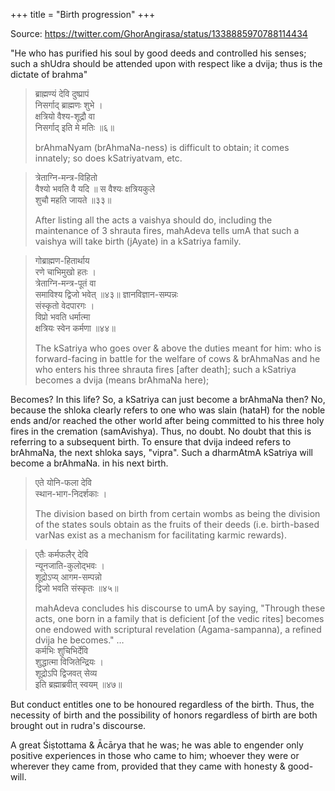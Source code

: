 +++
title = "Birth progression"
+++

Source: https://twitter.com/GhorAngirasa/status/1338885970788114434

 "He who has purified his soul by good deeds and controlled his senses; such a shUdra should be attended upon with respect like a dvija; thus is the dictate of brahma"

> ब्राह्मण्यं देवि दुष्प्रापं  
> निसर्गाद् ब्राह्मणः शुभे ।  
क्षत्रियो वैश्य-शूद्रौ वा  
> निसर्गाद् इति मे मतिः ॥६॥
>
> brAhmaNyam (brAhmaNa-ness) is difficult to obtain; it comes innately; so does kSatriyatvam, etc.

> त्रेताग्नि-मन्त्र-विहितो  
> वैश्यो भवति वै यदि ॥
स वैश्यः क्षत्रियकुले  
> शुचौ महति जायते ॥३३॥
>
> After listing all the acts a vaishya should do, including the maintenance of 3 shrauta fires, mahAdeva tells umA that such a vaishya will take birth (jAyate) in a kSatriya family.

> गोब्राह्मण-हितार्थाय  
> रणे चाभिमुखो हतः ।  
> त्रेताग्नि-मन्त्र-पूतं वा  
> समाविश्य द्विजो भवेत् ॥४३॥ 
> ज्ञानविज्ञान-सम्पन्नः  
> संस्कृतो वेदपारगः ।  
> विप्रो भवति धर्मात्मा  
> क्षत्रियः स्वेन कर्मणा ॥४४॥ 
> 
> The kSatriya who goes over & above the duties meant for him: who is forward-facing in battle for the welfare of cows & brAhmaNas and he who enters his three shrauta fires [after death]; such a kSatriya becomes a dvija (means brAhmaNa here);

Becomes? In this life? So, a kSatriya can just become a brAhmaNa then? No, because the shloka clearly refers to one who was slain (hataH) for the noble ends and/or reached the other world after being committed to his three holy fires in the cremation (samAvishya). Thus, no doubt.
 No doubt that this is referring to a subsequent birth. To ensure that dvija indeed refers to brAhmaNa, the next shloka says, "vipra". Such a dharmAtmA kSatriya will become a brAhmaNa. in his next birth.

> एते योनि-फला देवि  
> स्थान-भाग-निदर्शकाः ।  
>
> The division based on birth from certain wombs as being the division of the states souls obtain as the fruits of their deeds (i.e. birth-based varNas exist as a mechanism for facilitating karmic rewards).
 
> एतैः कर्मफलैर् देवि  
> न्यूनजाति-कुलोद्भवः ।  
> शूद्रोऽप्य् आगम-सम्पन्नो  
> द्विजो भवति संस्कृतः ॥४५॥
> 
> mahAdeva concludes his discourse to umA by saying, "Through these acts, one born in a family that is deficient [of the vedic rites] becomes one endowed with scriptural revelation (Agama-sampanna), a refined dvija he becomes."
> …  
> कर्मभिः शुचिभिर्देवि  
> शुद्धात्मा विजितेन्द्रियः ।  
> शूद्रोऽपि द्विजवत् सेव्य  
> इति ब्रह्माब्रवीत् स्वयम् ॥४७॥


But conduct entitles one to be honoured regardless of the birth. Thus, the necessity of birth and the possibility of honors regardless of birth are both brought out in rudra's discourse.

A great Śiṣtottama & Ācārya that he was; he was able to engender only positive experiences in those who came to him; whoever they were or wherever they came from, provided that they came with honesty & good-will.
